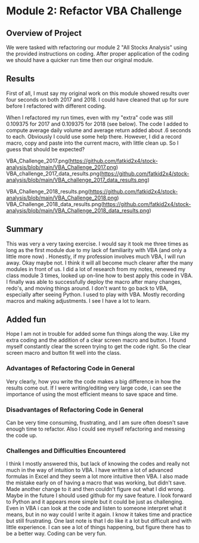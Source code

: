 # Module 2: Refactor VBA Challenge 

## Overview of Project

We were tasked with refactoring our module 2 "All Stocks Analysis" using the provided instructions on coding.  After proper application of the coding we should have a quicker run time then our original module.


## Results
First of all, I must say my original work on this module showed results over four seconds on both 2017 and 2018.  I could have cleaned that up for sure before I refactored with different coding.  

When I refactored my run times, even with my "extra" code was still 0.109375 for 2017 and 0.109375 for 2018 (see below).  The code I added to compute average daily volume and average return added about .6 seconds to each.  Obviously I could use some help there.  However, I did a record macro, copy and paste into the current macro, with little clean up.  So I guess that should be expected?  

VBA_Challenge_2017.png(https://github.com/fatkid2x4/stock-analysis/blob/main/VBA_Challenge_2017.png)
VBA_challenge_2017_data_results.png(https://github.com/fatkid2x4/stock-analysis/blob/main/VBA_challenge_2017_data_results.png)

VBA_Challenge_2018_results.png(https://github.com/fatkid2x4/stock-analysis/blob/main/VBA_Challenge_2018.png)
VBA_Challenge_2018_data_results.png(https://github.com/fatkid2x4/stock-analysis/blob/main/VBA_Challenge_2018_data_results.png)

## Summary

This was very a very taxing exercise.  I would say it took me three times as long as the first module due to my lack of familiarity with VBA (and only a little more now) . Honestly, if my profession involves much VBA, I will run away. Okay maybe not.  I think it will all become much clearer after the many modules in front of us.
I did a lot of research from my notes, renewed my class module 3 times, looked up on-line how to best apply this code in VBA.  I finally was able to successfully deploy the macro after many changes, redo's, and moving things around.
I don't want to go back to VBA, especially after seeing Python.  I used to play with VBA.  Mostly recording macros and making adjustments.  I see I have a lot to learn.

## Added fun

Hope I am not in trouble for added some fun things along the way.  Like my extra coding and the addition of a clear screen macro and button.  I found myself constantly clear the screen trying to get the code right.  So the clear screen macro and button fit well into the class.


### Advantages of Refactoring Code in General

Very clearly, how you write the code makes a big difference in how the results come out.  If I were writing/editing very large code, i can see the importance of using the most efficient means to save space and time.


### Disadvantages of Refactoring Code in General
Can be very time consuming, frustrating, and I am sure often doesn't save enough time to refactor.  Also I could see myself refactoring and messing the code up.


### Challenges and Difficulties Encountered
I think I mostly answered this, but lack of knowing the codes and really not much in the way of intuition to VBA.  I have written a lot of advanced formulas in Excel and they seem a lot more intuitive then VBA.  I also made the mistake early on of having a macro that was working, but didn't save.  Made another change to it and then couldn't figure out what I did wrong.  Maybe in the future I should used github for my save feature.  I look forward to Python and it appears more simple but it could be just as challenging.  Even in VBA i can look at the code and listen to someone interpret what it means, but in no way could I write it again.  I know it takes time and practice but still frustrating.
One last note is that I do like it a lot but difficult and with little experience.  I can see a lot of things happening, but figure there has to be a better way. Coding can be very fun.
